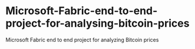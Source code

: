 # Microsoft-Fabric-end-to-end-project-for-analysing-bitcoin-prices
Microsoft Fabric end to end project for analyzing Bitcoin prices
